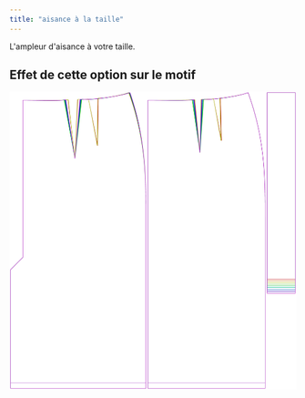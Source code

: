 ```yaml
---
title: "aisance à la taille"
---
```


L'ampleur d'aisance à votre taille.

## Effet de cette option sur le motif

![Cette image montre l'effet de cette option en superposant plusieurs variantes qui ont une valeur différente pour cette option](penelope_waistease_sample.svg "Effet de cette option sur le modèle")
